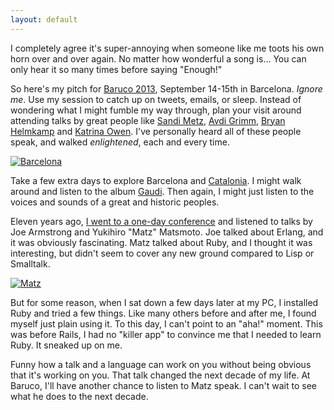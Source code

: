 ```yaml
---
layout: default
---
```


I completely agree it's super-annoying when someone like me toots his own horn over and over again. No matter how wonderful a song is... You can only hear it so many times before saying "Enough!"

So here's my pitch for [Baruco 2013](http://www.baruco.org), September 14-15th in Barcelona. *Ignore me*. Use my session to catch up on tweets, emails, or sleep. Instead of wondering what I might fumble my way through, plan your visit around attending talks by great people like [Sandi Metz](http://www.baruco.org/speakers#sandi-metz), [Avdi Grimm](http://www.baruco.org/speakers#avdi-grimm), [Bryan Helmkamp](http://www.baruco.org/speakers#bryan-helmkamp) and [Katrina Owen](http://www.baruco.org/speakers#katrina-owen). I've personally heard all of these people speak, and walked *enlightened*, each and every time.

<a href="http://www.flickr.com/photos/aigle_dore/5237981315/" title="Barcelona by Moyan_Brenn, on Flickr"><img src="http://farm6.staticflickr.com/5089/5237981315_c36b120716_z.jpg" alt="Barcelona"></a>

Take a few extra days to explore Barcelona and [Catalonia](https://en.wikipedia.org/wiki/Catalonia). I might walk around and listen to the album [Gaudi](http://www.amazon.com/gp/product/B001HBZ9WA/ref=as_li_ss_tl?ie=UTF8&camp=1789&creative=390957&creativeASIN=B001HBZ9WA&linkCode=as2&tag=raganwald001-20). Then again, I might just listen to the voices and sounds of a great and historic peoples.

Eleven years ago, [I went to a one-day conference](http://raganwald.com/2007/01/where-were-you-on-saturday-november-9.html) and listened to talks by Joe Armstrong and Yukihiro "Matz" Matsmoto. Joe talked about Erlang, and it was obviously fascinating. Matz talked about Ruby, and I thought it was interesting, but didn't seem to cover any new ground compared to Lisp or Smalltalk.

<a href="http://www.flickr.com/photos/tlossen/4657275276/" title="Matz by tlossen, on Flickr"><img src="http://farm5.staticflickr.com/4010/4657275276_0118be39e7_z.jpg" alt="Matz"></a>

But for some reason, when I sat down a few days later at my PC, I installed Ruby and tried a few things. Like many others before and after me, I found myself just plain using it. To this day, I can't point to an "aha!" moment. This was before Rails, I had no "killer app" to convince me that I needed to learn Ruby. It sneaked up on me.

Funny how a talk and a language can work on you without being obvious that it's working on you. That talk changed the next decade of my life. At Baruco, I'll have another chance to listen to Matz speak. I can't wait to see what he does to the next decade.

